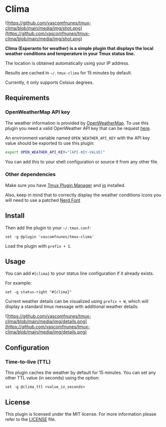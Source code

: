 # Clima

![https://github.com/vascomfnunes/tmux-clima/blob/main/media/img/shot.png](https://github.com/vascomfnunes/tmux-clima/blob/main/media/img/shot.png)

**Clima (Esperanto for weather) is a simple plugin that displays the local
weather conditions and temperature in your Tmux status line.**

The location is obtained automatically using your IP address.

Results are cached in `~/.tmux-clima` for 15 minutes by default.

Currently, it only supports Celsius degrees.

## Requirements

### OpenWeatherMap API key

The weather information is provided by
[OpenWeatherMap](https://openweathermap.org/). To use this plugin you need a
valid OpenWeather API key that can be request
[here](https://openweathermap.org/api).

An environment variable named `OPEN_WEATHER_API_KEY` with the API key value
should be exported to use this plugin:

```bash
export OPEN_WEATHER_API_KEY="[API-KEY-VALUE]"
```

You can add this to your shell configuration or source it from any other file.

### Other dependencies

Make sure you have [Tmux Plugin Manager](https://github.com/tmux-plugins/tpm)
and [jq](https://stedolan.github.io/jq/download/) installed.

Also, keep in mind that to correctly display the weather conditions
icons you will need to use a patched [Nerd Font](https://www.nerdfonts.com/)

## Install

Then add the plugin to your `~/.tmux.conf`:

```tmux
set -g @plugin 'vascomfnunes/tmux-clima'
```

Load the plugin with `prefix + I`.

## Usage

You can add `#{clima}` to your status line configuration if it already exists.

For example:

```tmux
set -g status-right "#{clima}"
```

Current weather details can be visualized using `prefix + W`, which will display
a standard tmux message with additional weather details:

![https://github.com/vascomfnunes/tmux-clima/blob/main/media/img/details.png](https://github.com/vascomfnunes/tmux-clima/blob/main/media/img/details.png)

## Configuration

### Time-to-live (TTL)

This plugin caches the weather by default for 15 minutes. You can set any other
TTL value (in seconds) using the option:

```
set -g @clima_ttl <value_in_seconds>
```

## License

This plugin is licensed under the MIT license. For more information please refer
to the [LICENSE](https://github.com/vascomfnunes/tmux-clima/blob/main/LICENSE) file.
